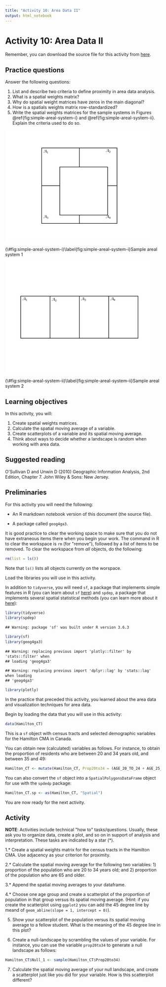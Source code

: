 ```yaml
---
title: "Activity 10: Area Data II"
output: html_notebook
---
```


# Activity 10: Area Data II

Remember, you can download the source file for this activity from [here](https://github.com/paezha/Spatial-Statistics-Course).

## Practice questions

Answer the following questions:

1. List and describe two criteria to define proximity in area data analysis.
2. What is a spatial weights matrix?
3. Why do spatial weight matrices have zeros in the main diagonal?
4. How is a spatials weights matrix row-standardized?
4. Write the spatial weights matrices for the sample systems in Figures \@ref{fig:simple-areal-system-i} and \@ref{fig:simple-areal-system-ii}. Explain the criteria used to do so.

<div class="figure">
<img src="Area-Data-II-Activity-Figure-1.jpg" alt="\label{fig:simple-areal-system-i}Sample areal system 1" width="480" />
<p class="caption">(\#fig:simple-areal-system-i)\label{fig:simple-areal-system-i}Sample areal system 1</p>
</div>


<div class="figure">
<img src="Area-Data-II-Activity-Figure-2.jpg" alt="\label{fig:simple-areal-system-ii}Sample areal system 2" width="480" />
<p class="caption">(\#fig:simple-areal-system-ii)\label{fig:simple-areal-system-ii}Sample areal system 2</p>
</div>

## Learning objectives

In this activity, you will:

1. Create spatial weights matrices.
2. Calculate the spatial moving average of a variable.
2. Create scatterplots of a variable and its spatial moving average.
3. Think about ways to decide whether a landscape is random when working with area data.

## Suggested reading

O'Sullivan D and Unwin D (2010) Geographic Information Analysis, 2nd Edition, Chapter 7. John Wiley & Sons: New Jersey.

## Preliminaries

For this activity you will need the following:

* An R markdown notebook version of this document (the source file).

* A package called `geog4ga3`.

It is good practice to clear the working space to make sure that you do not have extraneous items there when you begin your work. The command in R to clear the workspace is `rm` (for "remove"), followed by a list of items to be removed. To clear the workspace from _all_ objects, do the following:

```r
rm(list = ls())
```

Note that `ls()` lists all objects currently on the worspace.

Load the libraries you will use in this activity. 

In addition to `tidyverse`, you will need `sf`, a package that implements simple features in R (you can learn about `sf` [here](https://cran.r-project.org/web/packages/sf/vignettes/sf1.html)) and `spdep`, a package that implements several spatial statistical methods (you can learn more about it [here](https://cran.r-project.org/web/packages/spdep/index.html)):

```r
library(tidyverse)
library(spdep)
```

```
## Warning: package 'sf' was built under R version 3.6.3
```

```r
library(sf)
library(geog4ga3)
```

```
## Warning: replacing previous import 'plotly::filter' by 'stats::filter' when
## loading 'geog4ga3'
```

```
## Warning: replacing previous import 'dplyr::lag' by 'stats::lag' when loading
## 'geog4ga3'
```

```r
library(plotly)
```

In the practice that preceded this activity, you learned about the area data and visualization techniques for area data.

Begin by loading the data that you will use in this activity:

```r
data(Hamilton_CT)
```

This is a `sf` object with census tracts and selected demographic variables for the Hamilton CMA in Canada.

You can obtain new (calculated) variables as follows. For instance, to obtain the proportion of residents who are between 20 and 34 years old, and between 35 and 49:

```r
Hamilton_CT <- mutate(Hamilton_CT, Prop20to34 = (AGE_20_TO_24 + AGE_25_TO_29 + AGE_30_TO_34)/POPULATION, Prop35to49 = (AGE_35_TO_39 + AGE_40_TO_44 + AGE_45_TO_49)/POPULATION)
```

You can also convert the `sf` object into a `SpatialPolygonsDataFrame` object for use with the `spdedp` package:

```r
Hamilton_CT.sp <- as(Hamilton_CT, "Spatial")
```

You are now ready for the next activity.

## Activity

**NOTE**: Activities include technical "how to" tasks/questions. Usually, these ask you to organize data, create a plot, and so on in support of analysis and interpretation. These tasks are indicated by a star (*).

1.* Create a spatial weights matrix for the census tracts in the Hamilton CMA. Use adjacency as your criterion for proximity.

2.* Calculate the spatial moving average for the following two variables: 1) proportion of the population who are 20 to 34 years old; and 2) proportion of the population who are 65 and older.

3.* Append the spatial moving averages to your dataframe.

4.* Choose one age group and create a scatterplot of the proportion of population in that group versus its spatial moving average. (Hint: if you create the scatterplot using `ggplot2` you can add the 45 degree line by meand of `geom_abline(slope = 1, intercept = 0)`).

5. Show your scatterplot of the population versus its spatial moving average to a fellow student. What is the meaning of the 45 degree line in this plot?

6. Create a null-landscape by scrambling the values of your variable. For instance, you can use the variable `prop20to34` to generate a null landscape as follows:


```r
Hamilton_CT$Null_1 <- sample(Hamilton_CT$Prop20to34)
```

7. Calculate the spatial moving average of your null landscape, and create a scatterplot just like you did for your variable. How is this scatterplot different?
